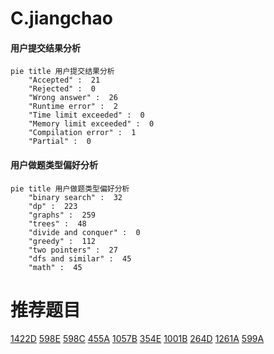 # C.jiangchao

<!-- tabs:start -->



#### **用户提交结果分析**

```mermaid
pie title 用户提交结果分析
    "Accepted" :  21
    "Rejected" :  0
    "Wrong answer" :  26
    "Runtime error" :  2
    "Time limit exceeded" :  0
    "Memory limit exceeded" :  0
    "Compilation error" :  1
    "Partial" :  0
```

#### **用户做题类型偏好分析**

```mermaid
pie title 用户做题类型偏好分析
    "binary search" :  32
    "dp" :  223
    "graphs" :  259
    "trees" :  48
    "divide and conquer" :  0
    "greedy" :  112
    "two pointers" :  27
    "dfs and similar" :  45
    "math" :  45
```



<!-- tabs:end -->
# 推荐题目
[1422D](https://codeforces.com/contest/1422/problem/D)
[598E](https://codeforces.com/contest/598/problem/E)
[598C](https://codeforces.com/contest/598/problem/C)
[455A](https://codeforces.com/contest/455/problem/A)
[1057B](https://codeforces.com/contest/1057/problem/B)
[354E](https://codeforces.com/contest/354/problem/E)
[1001B](https://codeforces.com/contest/1001/problem/B)
[264D](https://codeforces.com/contest/264/problem/D)
[1261A](https://codeforces.com/contest/1261/problem/A)
[599A](https://codeforces.com/contest/599/problem/A)

